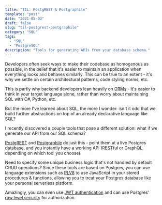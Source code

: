 ```yaml
---
title: "TIL: PostgREST & Postgraphile"
template: "post"
date: "2021-05-03"
draft: false
slug: "til-postgrest-postgraphile"
category: "SQL"
tags:
  - "SQL"
  - "PostgreSQL"
description: "Tools for generating APIs from your database schema."
---
```


Developers often seek ways to make their codebase as homogenous as possible, in the belief that it's easier to maintain an application when everything looks and behaves similarly. This can be true to an extent - it's why we settle on certain architectural patterns, code styling norms, etc. 

This is partly why backend developers lean heavily on [ORMs](https://en.wikipedia.org/wiki/Object%E2%80%93relational_mapping) - it's easier to think in your target language alone, rather than worry about maintaining SQL with C#, Python, etc. 

But the more I've learned about SQL, the more I wonder: isn't it odd that we build further abstractions on top of an already declarative language like SQL? 

I recently discovered a couple tools that pose a different solution: what if we generate our API from our SQL schema?

[PostgREST](https://postgrest.org/en/stable/) and [Postgraphile](https://www.graphile.org/postgraphile/) do just this - point them at a live Postgres database, and you instantly have a working API (RESTful or GraphQL, depending on which tool you choose).

Need to specify some unique business logic that's not handled by default CRUD operations? Since these tools are based on Postgres, you can use language extensions such as [PLV8](https://plv8.github.io/) to use JavaScript in your stored procedures & functions, allowing you to treat your Postgres database like your personal serverless platform.

Amazingly, you can even use [JWT authentication](https://postgrest.org/en/stable/auth.html#) and can use Postgres' [row level security](https://www.postgresql.org/docs/current/ddl-rowsecurity.html) for authorization. 
